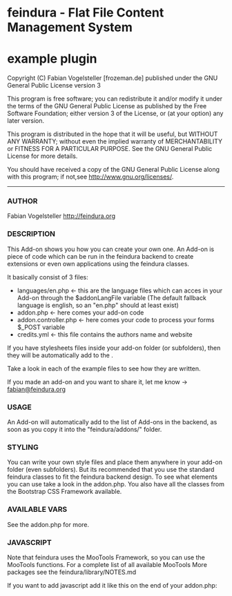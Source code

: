 feindura - Flat File Content Management System
==============================================
example plugin
==============================================
Copyright (C) Fabian Vogelsteller [frozeman.de]
published under the GNU General Public License version 3

This program is free software;
you can redistribute it and/or modify it under the terms of the GNU General Public License as published by
the Free Software Foundation; either version 3 of the License, or (at your option) any later version.

This program is distributed in the hope that it will be useful, but WITHOUT ANY WARRANTY;
without even the implied warranty of MERCHANTABILITY or FITNESS FOR A PARTICULAR PURPOSE.
See the GNU General Public License for more details.

You should have received a copy of the GNU General Public License along with this program;
if not,see <http://www.gnu.org/licenses/>.
_____________________________________________

### AUTHOR
Fabian Vogelsteller <http://feindura.org>


### DESCRIPTION
This Add-on shows you how you can create your own one.
An Add-on is piece of code which can be run in the feindura backend to create extensions or even own applications using the feindura classes.

It basically consist of 3 files:

- languages/en.php       <- this are the language files which can acces in your Add-on through the $addonLangFile variable (The default fallback language is english, so an "en.php" should at least exist)
- addon.php              <- here comes your add-on code
- addon.controller.php   <- here comes your code to process your forms $_POST variable
- credits.yml            <- this file contains the authors name and website

If you have stylesheets files inside your add-on folder (or subfolders), then they will be automatically add to the <head>.

Take a look in each of the example files to see how they are written.

If you made an add-on and you want to share it, let me know -> fabian@feindura.org


### USAGE
An Add-on will automatically add to the list of Add-ons in the backend, as soon as you copy it into the "feindura/addons/" folder.


### STYLING
You can write your own style files and place them anywhere in your add-on folder (even subfolders). But its recommended that you use the standard feindura classes to fit the feindura backend design. To see what elements you can use take a look in the addon.php.
You also have all the classes from the Bootstrap CSS Framework available.


### AVAILABLE VARS
See the addon.php for more.


### JAVASCRIPT
Note that feindura uses the MooTools Framework, so you can use the MooTools functions.
For a complete list of all available MooTools More packages see the feindura/library/NOTES.md

If you want to add javascript add it like this on the end of your addon.php:

<!-- ADDON SCRIPTS -->
<script type="text/javascript">
/* <![CDATA[ */

  ...

/* ]]> */
</script>